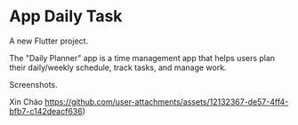 # App Daily Task

A new Flutter project.

The "Daily Planner" app is a time management app that helps users plan their daily/weekly schedule, track tasks, and manage work.

Screenshots.

Xin Chào
https://github.com/user-attachments/assets/12132367-de57-4ff4-bfb7-c142deacf636)

